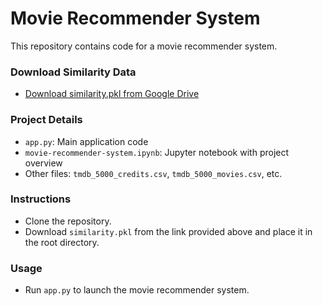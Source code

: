 # Movie Recommender System

This repository contains code for a movie recommender system.

### Download Similarity Data
- [Download similarity.pkl from Google Drive](https://drive.google.com/file/d/1AzPNZJs9sP4QZywdWQEELaU6EJ8cbIWB/view?usp=drive_link)
  
### Project Details
- `app.py`: Main application code
- `movie-recommender-system.ipynb`: Jupyter notebook with project overview
- Other files: `tmdb_5000_credits.csv`, `tmdb_5000_movies.csv`, etc.

### Instructions
- Clone the repository.
- Download `similarity.pkl` from the link provided above and place it in the root directory.

### Usage
- Run `app.py` to launch the movie recommender system.
